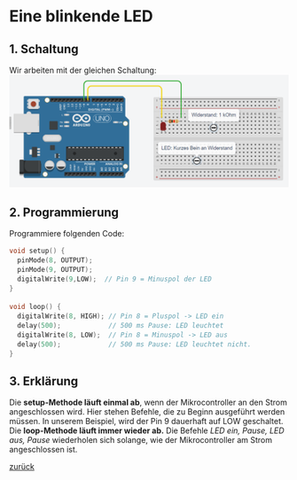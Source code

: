  <link rel="stylesheet" href="https://hi2272.github.io/StyleMD.css">


# Eine blinkende LED
## 1. Schaltung
Wir arbeiten mit der gleichen Schaltung:
![Alt text](../Screenshot_4.png)
## 2. Programmierung
Programmiere folgenden Code:
```C++
void setup() {
  pinMode(8, OUTPUT);
  pinMode(9, OUTPUT);
  digitalWrite(9,LOW);  // Pin 9 = Minuspol der LED
}

void loop() {
  digitalWrite(8, HIGH); // Pin 8 = Pluspol -> LED ein
  delay(500);            // 500 ms Pause: LED leuchtet
  digitalWrite(8, LOW);  // Pin 8 = Minuspol -> LED aus
  delay(500);            // 500 ms Pause: LED leuchtet nicht.
}
```
## 3. Erklärung
Die **setup-Methode läuft einmal ab**, wenn der Mikrocontroller an den Strom angeschlossen wird. Hier stehen Befehle, die zu Beginn ausgeführt werden müssen. In unserem Beispiel, wird der Pin 9 dauerhaft auf LOW geschaltet.  
Die **loop-Methode läuft immer wieder ab.** Die Befehle *LED ein, Pause, LED aus, Pause* wiederholen sich solange, wie der Mikrocontroller am Strom angeschlossen ist.

       
[zurück](../index.html)
